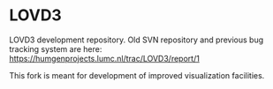 # LOVD3
LOVD3 development repository. Old SVN repository and previous bug tracking system are here: https://humgenprojects.lumc.nl/trac/LOVD3/report/1

This fork is meant for development of improved visualization facilities.

